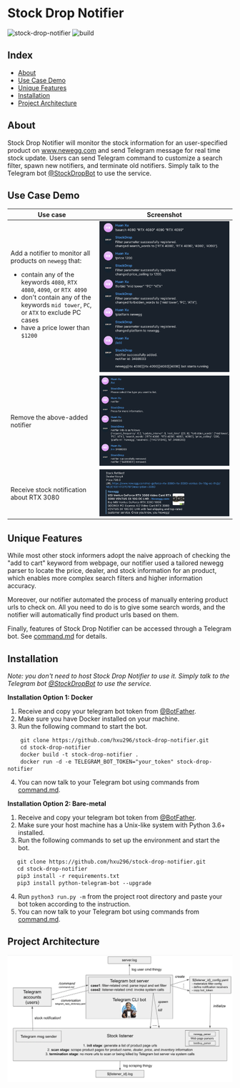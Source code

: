 # Stock Drop Notifier
![stock-drop-notifier](https://socialify.git.ci/hxu296/stock-drop-notifier/image?font=Inter&forks=1&issues=1&language=1&owner=1&pulls=1&stargazers=1&theme=Light)
![build](https://github.com/hxu296/stock-drop-notifier/actions/workflows/docker-image.yml/badge.svg)
## Index
- [About](#about)
- [Use Case Demo](#use-case-demo)
- [Unique Features](#unique-features)
- [Installation](#installation)
- [Project Architecture](#project-architecture)

## About
Stock Drop Notifier will monitor the stock information for an user-specified product on www.newegg.com and send Telegram message for real time stock update. Users can send Telegram command to customize a search filter, spawn new notifiers, and terminate old notifiers. Simply talk to the Telegram bot [@StockDropBot](https://telegram.me/StockDropBot) to use the service.


## Use Case Demo

| Use case      | Screenshot |
| ----------- | ----------- |
| Add a notifier to monitor all products on `newegg` that: <ul><li>contain any of the keywords `4080`, `RTX 4080`, `4090`, or `RTX 4090`</li><li>don't contain any of the keywords `mid tower`, `PC`, or `ATX` to exclude PC cases</li><li>have a price lower than `$1200`</li></ul> | ![add_example](./assets/add_example.png) |
| Remove the above-added notifier   | ![rm_example](./assets/rm_example.png)        |
| Receive stock notification about RTX 3080   | ![stock_notification](./assets/stock_notification.png)        |

## Unique Features
While most other stock informers adopt the naive approach of checking the "add to cart" keyword from webpage, our notifier used a tailored newegg parser to locate the price, dealer, and stock information for an product, which enables more complex search filters and higher information accuracy. 

Moreover, our notifier automated the process of manually entering product urls to check on. All you need to do is to give some search words, and the notifier will automatically find product urls based on them.


Finally, features of Stock Drop Notifier can be accessed through a Telegram bot. See [command.md](command.md) for details. 

## Installation
*Note: you don't need to host Stock Drop Notifier to use it. Simply talk to the Telegram bot [@StockDropBot](https://telegram.me/StockDropBot) to use the service.*

**Installation Option 1: Docker**
1. Receive and copy your telegram bot token from [@BotFather](https://telegram.me/BotFather).
2. Make sure you have Docker installed on your machine. 
3. Run the following command to start the bot.
```
    git clone https://github.com/hxu296/stock-drop-notifier.git
    cd stock-drop-notifier
    docker build -t stock-drop-notifier .
    docker run -d -e TELEGRAM_BOT_TOKEN="your_token" stock-drop-notifier
```
4. You can now talk to your Telegram bot using commands from [command.md](command.md).

**Installation Option 2: Bare-metal**

1. Receive and copy your telegram bot token from [@BotFather](https://telegram.me/BotFather).
2. Make sure your host machine has a Unix-like system with Python 3.6+ installed.
3. Run the following commands to set up the environment and start the bot.
 ```
    git clone https://github.com/hxu296/stock-drop-notifier.git
    cd stock-drop-notifier
    pip3 install -r requirements.txt
    pip3 install python-telegram-bot --upgrade
```
4. Run `python3 run.py -m` from the project root directory and paste your bot token according to the instruction.
4. You can now talk to your Telegram bot using commands from [command.md](command.md).


## Project Architecture
![architecture](./assets/architecture.png)



